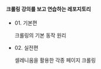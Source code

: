 <h4> 크롤링 강의를 보고 연습하는 레포지토리 </h2>

<ul>
  <li>01. 기본편 <p>크롤링의 기본 동작 원리</p> </li>
  <li>02. 실전편 <p>셀레니움을 활용한 각종 페이지 크롤링</p> </li>
</ul>
